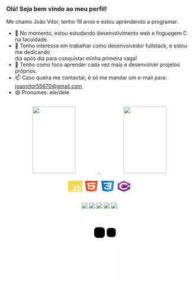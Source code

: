 ###  Olá! Seja bem vindo ao meu perfil!




Me chamo João Vitor, tenho 19 anos e estou aprendendo a programar.
- 🌱 No momento, estou estudando desenvolvimento web e linguagem C na faculdade.
- 🔭 Tenho interesse em trabalhar como desenvolvedor fullstack, e estou me dedicando<br>
dia após dia para conquistar minha primeira vaga!
- 👯 Tenho como foco aprender cada vez mais e desenvolver projetos próprios.
- 📫 Caso queira me contactar, é só me mandar um e-mail para: joaovitor55670@gmail.com
- 😄 Pronomes: ele/dele
##
<div align="center">
  <a href="https://github.com/joaovxsantos">
  <img width=48% height="180em" src="https://github-readme-stats.vercel.app/api?username=joaovxsantos&show_icons=true&theme=highcontrast&include_all_commits=true&count_private=true"/>
  <img width=48% height="180em"  src="https://github-readme-stats.vercel.app/api/top-langs/?username=joaovxsantos&layout=compact&langs_count=7&theme=highcontrast"/>
 </a>
<div style="display: inline_block"><br>
  <img align="center" alt="Js" height="30" width="40" src="https://raw.githubusercontent.com/devicons/devicon/master/icons/javascript/javascript-plain.svg">
  <img align="center" alt="HTML" height="30" width="40" src="https://raw.githubusercontent.com/devicons/devicon/master/icons/html5/html5-original.svg">
  <img align="center" alt="CSS" height="30" width="40" src="https://raw.githubusercontent.com/devicons/devicon/master/icons/css3/css3-original.svg">
  <img align="center" alt="Csharp" height="30" width="40" src="https://raw.githubusercontent.com/devicons/devicon/master/icons/csharp/csharp-original.svg">
  
</div>
  
  ##
   
  <a href="https://instagram.com/joaoxd27" target="_blank"><img src="https://img.shields.io/badge/-Instagram-%23E4405F?style=for-the-badge&logo=instagram&logoColor=white" ></a>
 	<a href="https://www.twitch.tv/thexdfps" target="_blank"><img src="https://img.shields.io/badge/Twitch-9146FF?style=for-the-badge&logo=twitch&logoColor=white" target="_blank"></a>
 <a href="discordapp.com/users/355180793565544449" target="_blank"><img src="https://img.shields.io/badge/Discord-7289DA?style=for-the-badge&logo=discord&logoColor=white" target="_blank"></a> 
  <a href = "mailto:joaovitor55670@gmail.com"><img src="https://img.shields.io/badge/-Gmail-%23333?style=for-the-badge&logo=gmail&logoColor=white" target="_blank"></a>
  <a href="https://www.linkedin.com/in/joaov02/" target="_blank"><img src="https://img.shields.io/badge/-LinkedIn-%230077B5?style=for-the-badge&logo=linkedin&logoColor=white" target="_blank"></a> 
  
  
  ![Snake animation](https://github.com/joaovxsantos/joaovxsantos/blob/output/github-contribution-grid-snake.svg)
  
  
  

